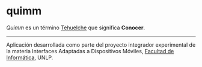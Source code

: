 quimm
=====

_Quimm_ es un término [Tehuelche](http://es.wikipedia.org/wiki/Tehuelche) que significa __Conocer__.


___
Aplicación desarrollada como parte del proyecto integrador experimental de la materia Interfaces Adaptadas a Dispositivos Móviles, [Facultad de Informática](info.unlp.edu.ar), UNLP.
